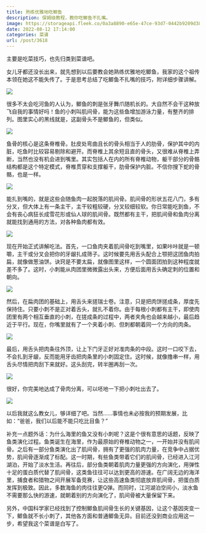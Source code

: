 ```yaml
---
title: 熟练优雅地吃鲫鱼
description: 保姆级教程，教你吃鲫鱼不扎嘴。
image: https://storageapi.fleek.co/0a3a8890-e65e-47ce-93d7-0442b9209d38-bucket/blog/posts/2022-08/1030021830_0_0_1920_1080_1920x0_80_0_0_2c6e125e2a3534f8cc770412475ee843.jpg
date: 2022-08-12 17:14:00
categories: 菜谱
url: /post/3618
---
```


主要是吃菜技巧，也先归类到菜谱吧。

女儿牙都还没长出来，就先想到以后要教会她熟练优雅地吃鲫鱼，我家的这个祖传本领在她这不能失传了。于是思考总结了吃鲫鱼不扎嘴的技巧，附详细步骤讲解。

![](https://storageapi.fleek.co/0a3a8890-e65e-47ce-93d7-0442b9209d38-bucket/blog/posts/2022-08/v2-1577d379f772963560850076d2e1638b_r.jpg)

很多不太会吃河鱼的人认为，鲫鱼的刺是张牙舞爪随机长的。大自然不会干这种放飞自我的事情好吗！鱼的小刺叫肌间骨，能为这些鱼增加游泳力量，有整齐的排列。图里实心的黑线就是，这副骨头不是鲫鱼的，但类似。

![](https://storageapi.fleek.co/0a3a8890-e65e-47ce-93d7-0442b9209d38-bucket/blog/posts/2022-08/bone.jpg)

鱼骨的核心是这条脊椎骨。肚皮处弯曲且长的骨头相当于人的肋骨，保护其中的内脏，吃鱼时比较容易剔除和避开。而脊椎上其余短且直的骨头，又很难从脊椎上弄断，当然也没有机会进到嘴里。其实包括人在内的所有脊椎动物，躯干部分的骨骼结构都是这个特定模式，脊椎贯穿和支撑躯干，肋骨保护内脏。不信你搜下蛇的骨骼，也是一样。

![](https://storageapi.fleek.co/0a3a8890-e65e-47ce-93d7-0442b9209d38-bucket/blog/posts/2022-08/v2-e6ea7be67c1abe4ac14d89bcbfe95922_1440w.jpg)

能扎到嘴的，就是这些会随鱼肉一起脱落的肌间骨。肌间骨的形状五花八门，多有分叉，但大体上有一条主干，主干较粗较硬，分叉较细较软。你日常能吃到鱼，不会有丧心病狂长成雪花形或仙人球的肌间骨。既然都有主干，把肌间骨和鱼肉分离就能找到通用的方法，对各种鱼肉都有效。

![](https://storageapi.fleek.co/0a3a8890-e65e-47ce-93d7-0442b9209d38-bucket/blog/posts/2022-08/b233-htwhfzs0673179.jpg)

现在开始正式讲解吃法。首先，一口鱼肉夹着肌间骨吃到嘴里，如果咔咔就是一顿嚼，主干或分叉会把你的牙龈扎成筛子。这时候要先用舌头配合上颚把这团鱼肉拍扁，就像做葱油饼。诀窍是不要太扁，就像图里这样，一个圆面团拍到这种程度就差不多了。这时，小刺能从肉团里微微露出头来，方便后面用舌头确定刺的位置和朝向。

![](https://storageapi.fleek.co/0a3a8890-e65e-47ce-93d7-0442b9209d38-bucket/blog/posts/2022-08/pandan-swiss-roll-mykitchen101-feature-1280x720.jpg)

然后，在扁肉团的基础上，用舌头来搓瑞士卷。注意，只是把肉饼搓成条，厚度先保持住。只要小刺不是正对着舌头，就扎不着你。由于每根小刺都有主干，即使肉团里有两个相互垂直的小刺，在搓成条的过程中，两者夹角也会越来越小，最后趋近于平行。现在，你嘴里就有了一个夹着小刺、但刺都朝着同一个方向的肉条。

![](https://storageapi.fleek.co/0a3a8890-e65e-47ce-93d7-0442b9209d38-bucket/blog/posts/2022-08/yuan_17922def90dcab62299f1ed2e4c8bd4e.jpg)

最后，用舌头把肉条往外顶，让上下门牙正好对准肉条的中段。这时一口咬下去，不会扎到牙龈，反而能用牙齿把肉条里的小刺固定住。这时候，就像撸串一样，用舌头尽情把肉刮下来就好。这头刮完，转半圈再刮一次。

![](https://storageapi.fleek.co/0a3a8890-e65e-47ce-93d7-0442b9209d38-bucket/blog/posts/2022-08/1030021830_0_0_1920_1080_1920x0_80_0_0_2c6e125e2a3534f8cc770412475ee843.jpg)

很好，你完美地达成了骨肉分离，可以呸地一下把小刺吐出去了。

![](https://storageapi.fleek.co/0a3a8890-e65e-47ce-93d7-0442b9209d38-bucket/blog/posts/2022-08/8a2abc28ab7f4e8db49f033b4dfed41e.jpg)

以后我就这么教女儿，够详细了吧。当然……事情也未必按我的预期发展，比如：“爸爸，我们以后能不能只吃比目鱼？”

补充一点题外话：为什么海里的鱼又没有小刺呢？这是个很有意思的话题，反映了鱼类演化过程。鱼类诞生在海里，作为最原始的脊椎动物之一，一开始并没有肌间骨。之后有一部分鱼类演化出了肌间骨，拥有了更强的肌肉力量，在竞争中占据优势，肌间骨逐渐成了标配。这一时期，有些鱼类带着它们的肌间骨，已经进入江河湖泊，开始了淡水生活。再往后，部分鱼类朝着肌肉力量更强的方向演化，用弹性十足的蛋白质代替了肌间骨，这类鱼往往可以达到更高的游速。在广阔无边的海洋里，捕食者和猎物之间开展军备竞赛，让这些高速鱼类彻底放弃肌间骨，把蛋白质发挥到极致。因此，多数海鱼的肉往往更Q弹。而同时，江河湖泊空间小，淡水鱼不需要那么快的游速，就朝着别的方向演化了，肌间骨被大量保留下来。

另外，中国科学家已经找到了控制鲫鱼肌间骨生长的关键基因，让这个基因突变一下，鲫鱼就不长小刺了，其他各方面和普通鲫鱼无异。目前还没到商业应用这一步，希望我这个菜谱是白写了。
